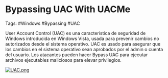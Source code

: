 # Bypassing UAC With UACMe

Tags: #Windows #Bypassing #UAC

User Account Control (UAC) es una característica de seguridad de Windows introducida en Windows Vista, usada para prevenir cambios no autorizados desde el sistema operativo. UAC es usado para asegurar que los cambios en el sistema operativo sean aprobados por el admin o cuenta del usuario. 
Los atacantes pueden hacer Bypass UAC para ejecutar archivos ejecutables maliciosos para elevar privilegios. 

[![UAC.png](https://i.postimg.cc/nr0DF9j1/UAC.png)](https://postimg.cc/fSSL5Lv3)

```bash 

```